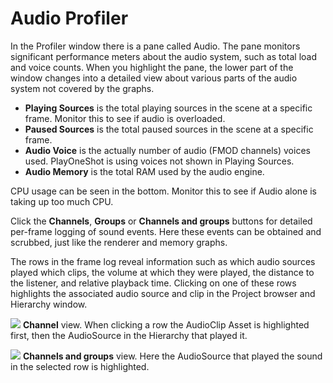# Audio Profiler

In the Profiler window there is a pane called Audio. The pane monitors significant performance meters about the audio system, such as total load and voice counts. When you highlight the pane, the lower part of the window changes into a detailed view about various parts of the audio system not covered by the graphs. 

* __Playing Sources__ is the total playing sources in the scene at a specific frame. Monitor this to see if audio is overloaded.
* __Paused Sources__ is the total paused sources in the scene at a specific frame.
* __Audio Voice__ is the actually number of audio (FMOD channels) voices used. PlayOneShot is using voices not shown in Playing Sources.
* __Audio Memory__ is the total RAM used by the audio engine.

CPU usage can be seen in the bottom. Monitor this to see if Audio alone is taking up too much CPU.

Click the __Channels__, __Groups__ or __Channels and groups__ buttons for detailed per-frame logging of sound events. Here these events can be obtained and scrubbed, just like the renderer and memory graphs.

The rows in the frame log reveal information such as which audio sources played which clips, the volume at which they were played, the distance to the listener, and relative playback time. 
Clicking on one of these rows highlights the associated audio source and clip in the Project browser and Hierarchy window.

![](../uploads/Main/AudioProfilerChannels.png) __Channel__ view. When clicking a row the AudioClip Asset is highlighted first, then the AudioSource in the Hierarchy that played it.

![](../uploads/Main/AudioProfilerHierarchyHighlight.png) __Channels and groups__ view. Here the AudioSource that played the sound in the selected row is highlighted.

